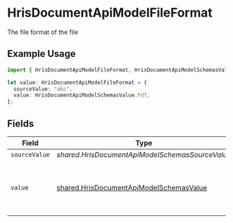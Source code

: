 # HrisDocumentApiModelFileFormat

The file format of the file

## Example Usage

```typescript
import { HrisDocumentApiModelFileFormat, HrisDocumentApiModelSchemasValue } from "@stackone/stackone-client-ts/sdk/models/shared";

let value: HrisDocumentApiModelFileFormat = {
  sourceValue: "abc",
  value: HrisDocumentApiModelSchemasValue.Pdf,
};
```

## Fields

| Field                                                                                                     | Type                                                                                                      | Required                                                                                                  | Description                                                                                               | Example                                                                                                   |
| --------------------------------------------------------------------------------------------------------- | --------------------------------------------------------------------------------------------------------- | --------------------------------------------------------------------------------------------------------- | --------------------------------------------------------------------------------------------------------- | --------------------------------------------------------------------------------------------------------- |
| `sourceValue`                                                                                             | *shared.HrisDocumentApiModelSchemasSourceValue*                                                           | :heavy_minus_sign:                                                                                        | N/A                                                                                                       | abc                                                                                                       |
| `value`                                                                                                   | [shared.HrisDocumentApiModelSchemasValue](../../../sdk/models/shared/hrisdocumentapimodelschemasvalue.md) | :heavy_minus_sign:                                                                                        | The file format of the file, expressed as a file extension                                                | pdf                                                                                                       |